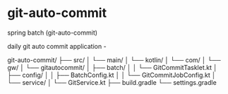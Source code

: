 # git-auto-commit
spring batch (git-auto-commit)

daily git auto commit application - 


git-auto-commit/
├── src/
│   └── main/
│       └── kotlin/
│           └── com/
│               └── gw/
│                   └── gitautocommit/
│                       ├── batch/
│                       │   └── GitCommitTasklet.kt
│                       ├── config/
│                       │   ├── BatchConfig.kt
│                       │   └── GitCommitJobConfig.kt
│                       └── service/
│                           └── GitService.kt
├── build.gradle
└── settings.gradle
